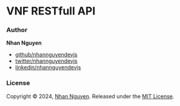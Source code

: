 # VNF RESTfull API

### Author

**Nhan Nguyen**

* [github/nhannguyendevjs](https://github.com/nhannguyendevjs)
* [twitter/nhannguyendevjs](https://twitter.com/nhannguyendevjs)
* [linkedin/nhannguyendevjs](https://www.linkedin.com/in/nhannguyendevjs)

### License

Copyright © 2024, [Nhan Nguyen](https://github.com/nhannguyendevjs).
Released under the [MIT License](LICENSE).

